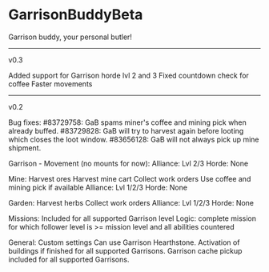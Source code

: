 GarrisonBuddyBeta
=================

Garrison buddy, your personal butler!

----------------------------------------------------------------------
v0.3

Added support for Garrison horde lvl 2 and 3
Fixed countdown check for coffee
Faster movements

-----------------------------------------------------------------------
v0.2

Bug fixes:
#83729758: GaB spams miner's coffee and mining pick when already buffed.
#83729828: GaB will try to harvest again before looting which closes the loot window.
#83656128: GaB will not always pick up mine shipment.

Garrison - Movement (no mounts for now):
Alliance: Lvl 2/3
Horde: None

Mine:
Harvest ores
Harvest mine cart
Collect work orders
Use coffee and mining pick if available
Alliance: Lvl 1/2/3
Horde: None

Garden:
Harvest herbs
Collect work orders
Alliance: Lvl 1/2/3
Horde: None

Missions:
Included for all supported Garrison level
Logic: complete mission for which follower level is >= mission level and
all abilities countered

General:
Custom settings
Can use Garrison Hearthstone.
Activation of buildings if finished for all supported Garrisons.
Garrison cache pickup included for all supported Garrisons.
